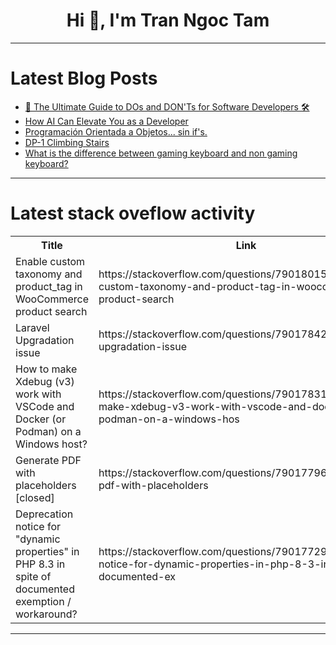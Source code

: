 <h1 align="center">Hi 👋, I'm Tran Ngoc Tam</h1>

---

# Latest Blog Posts 
<!-- BLOG-POST-LIST:START -->
- [🚀 The Ultimate Guide to DOs and DON&#39;Ts for Software Developers 🛠️](https://dev.to/hadil/the-ultimate-guide-to-dos-and-donts-for-software-developers-2o34)
- [How AI Can Elevate You as a Developer](https://dev.to/saamiabbaskhan/how-ai-can-elevate-you-as-a-developer-27fk)
- [Programación Orientada a Objetos... sin if&#39;s.](https://dev.to/baltasarq/programacion-orientada-a-objetos-sin-ifs-4ek9)
- [DP-1 Climbing Stairs](https://dev.to/phoenix_238501d86d417e/dp-1-climbing-stairs-4p5j)
- [What is the difference between gaming keyboard and non gaming keyboard?](https://dev.to/mysticcoder/what-is-the-difference-between-gaming-keyboard-and-non-gaming-keyboard-1p6k)
<!-- BLOG-POST-LIST:END -->

---

# Latest stack oveflow activity
<table>
  <tr><th>Title</th><th>Link</th></tr>
  <!-- STACKOVERFLOW:START --><tr><td>Enable custom taxonomy and product_tag in WooCommerce product search</td><td>https://stackoverflow.com/questions/79018015/enable-custom-taxonomy-and-product-tag-in-woocommerce-product-search</td></tr><tr><td>Laravel Upgradation issue</td><td>https://stackoverflow.com/questions/79017842/laravel-upgradation-issue</td></tr><tr><td>How to make Xdebug &lpar;v3&rpar; work with VSCode and Docker &lpar;or Podman&rpar; on a Windows host?</td><td>https://stackoverflow.com/questions/79017831/how-to-make-xdebug-v3-work-with-vscode-and-docker-or-podman-on-a-windows-hos</td></tr><tr><td>Generate PDF with placeholders [closed]</td><td>https://stackoverflow.com/questions/79017796/generate-pdf-with-placeholders</td></tr><tr><td>Deprecation notice for &quot;dynamic properties&quot; in PHP 8.3 in spite of documented exemption / workaround?</td><td>https://stackoverflow.com/questions/79017729/deprecation-notice-for-dynamic-properties-in-php-8-3-in-spite-of-documented-ex</td></tr><!-- STACKOVERFLOW:END -->
</table>

---


